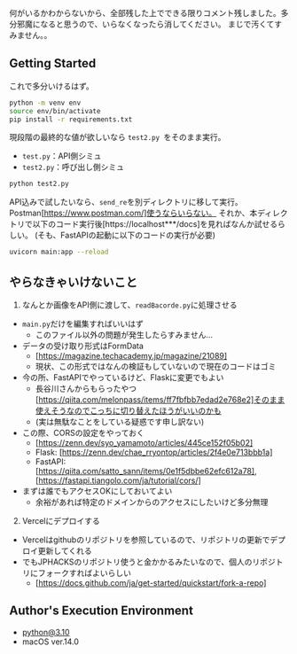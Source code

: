 
何がいるかわからないから、全部残した上でできる限りコメント残しました。多分邪魔になると思うので、いらなくなったら消してください。
まじで汚くてすみません。。

## Getting Started

これで多分いけるはず。

```bash
python -m venv env
source env/bin/activate
pip install -r requirements.txt
```

現段階の最終的な値が欲しいなら `test2.py `をそのまま実行。
- `test.py`：API側シミュ
- `test2.py`：呼び出し側シミュ

```bash
python test2.py
```

API込みで試したいなら、`send_re`を別ディレクトリに移して実行。Postman[https://www.postman.com/]使うならいらない。
それか、本ディレクトリで以下のコード実行後[https://localhost***/docs]を見ればなんか試せるらしい。
(そも、FastAPIの起動に以下のコードの実行が必要)

```bash
uvicorn main:app --reload 
```

## やらなきゃいけないこと

1. なんとか画像をAPI側に渡して、`readBacorde.py`に処理させる
  - `main.py`だけを編集すればいいはず
    - このファイル以外の問題が発生したらすみません...
  - データの受け取り形式はFormData
    - [https://magazine.techacademy.jp/magazine/21089]
    - 現状、この形式ではなんの検証もしていないので現在のコードはゴミ
  - 今の所、FastAPIでやっているけど、Flaskに変更でもよい
    - 長谷川さんからもらったやつ[https://qiita.com/melonpass/items/ff7fbfbb7edad2e768e2]そのまま使えそうなのでこっちに切り替えたほうがいいのかも
    - (実は無駄なことをしている疑惑です申し訳ない)
  - この際、CORSの設定をやっておく
    - [https://zenn.dev/syo_yamamoto/articles/445ce152f05b02]
    - Flask: [https://zenn.dev/chae_rryontop/articles/2f4e0e713bbb1a] 
    - FastAPI: [https://qiita.com/satto_sann/items/0e1f5dbbe62efc612a78], [https://fastapi.tiangolo.com/ja/tutorial/cors/]
  - まずは誰でもアクセスOKにしておいてよい
    - 余裕があれば特定のドメインからのアクセスにしたいけど多分無理
2. Vercelにデプロイする
  - Vercelはgithubのリポジトリを参照しているので、リポジトリの更新でデプロイ更新してくれる
  - でもJPHACKSのリポジトリ使うと金かかるみたいなので、個人のリポジトリにフォークすればよいらしい
    - [https://docs.github.com/ja/get-started/quickstart/fork-a-repo]


## Author's Execution Environment

- python@3.10
- macOS ver.14.0

